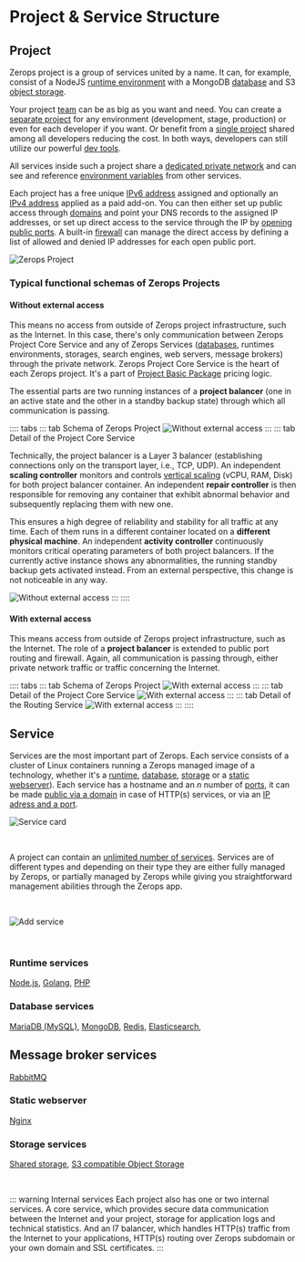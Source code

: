 # Project & Service Structure

## Project

Zerops project is a group of services united by a name. It can, for example, consist of a NodeJS [runtime environment](/documentation/services/runtimes.html) with a MongoDB [database](/documentation/services/databases.html) and S3 [object storage](/documentation/services/storage.html).

Your project [team](/documentation/overview/pricing.html#html#team-members) can be as big as you want and need. You can create a [separate project](/documentation/overview/pricing.html) for any environment (development, stage, production) or even for each developer if you want. Or benefit from a [single project](/documentation/overview/pricing.html) shared among all developers reducing the cost. In both ways, developers can still utilize our powerful [dev tools](/documentation/cli/vpn.html).

All services inside such a project share a [dedicated private network](/documentation/routing/routing-between-project-services.html) and can see and reference [environment variables](/documentation/environment-variables/how-to-access.html) from other services.

Each project has a free unique [IPv6 address](/documentation/routing/unique-ipv4-ipv6-addresses.html) assigned and optionally an [IPv4 address](/documentation/overview/pricing.html#project-add-ons) applied as a paid add-on. You can then either set up public access through [domains](/documentation/routing/using-your-domain.html) and point your DNS records to the assigned IP addresses, or set up direct access to the service through the IP by [opening public ports](/documentation/routing/access-through-ip-and-firewall.html). A built-in [firewall](/documentation/routing/access-through-ip-and-firewall.html) can manage the direct access by defining a list of allowed and denied IP addresses for each open public port.

![Zerops Project](./images/Project-Collapsed-iKBase.png "Zerops Project in a collapsed form")

### Typical functional schemas of Zerops Projects

#### Without external access

This means no access from outside of Zerops project infrastructure, such as the Internet. In this case, there's only communication between Zerops Project Core Service and any of Zerops Services ([databases](/documentation/services/databases.html), runtimes environments, storages, search engines, web servers, message brokers) through the private network. Zerops Project Core Service is the heart of each Zerops project. It's a part of [Project Basic Package](/documentation/overview/pricing.html#projects) pricing logic.

The essential parts are two running instances of a **project balancer** (one in an active state and the other in a standby backup state) through which all communication is passing.

:::: tabs
::: tab Schema of Zerops Project
![Without external access](./images/Zerops-Project-Base-NoAccess.png "Project without external access")
:::
::: tab Detail of the Project Core Service

 Technically, the project balancer is a Layer 3 balancer (establishing connections only on the transport layer, i.e., TCP, UDP). An independent **scaling controller** monitors and controls [vertical scaling](/documentation/automatic-scaling/how-automatic-scaling-works.html#vertical-scaling) (vCPU, RAM, Disk) for both project balancer container. An independent **repair controller** is then responsible for removing any container that exhibit abnormal behavior and subsequently replacing them with new one.

This ensures a high degree of reliability and stability for all traffic at any time. Each of them runs in a different container located on a **different physical machine**. An independent **activity controller** continuously monitors critical operating parameters of both project balancers. If the currently active instance shows any abnormalities, the running standby backup gets activated instead. From an external perspective, this change is not noticeable in any way.

![Without external access](./images/Zerops-Project-Core-Detail-NoAccess.png "Project without external access")
:::
::::

#### With external access

This means access from outside of Zerops project infrastructure, such as the Internet. The role of a **project balancer** is extended to public port routing and firewall. Again, all communication is passing through, either private network traffic or traffic concerning the Internet.

:::: tabs
::: tab Schema of Zerops Project
![With external access](./images/Zerops-Project-Base-Internet.png "Project with external access")
:::
::: tab Detail of the Project Core Service
![With external access](./images/Zerops-Project-Core-Detail-Internet.png "Project with external access")
:::
::: tab Detail of the Routing Service
![With external access](./images/Zerops-Project-Routing-Detail-Internet.png "Project with external access")
:::
::::

## Service

Services are the most important part of Zerops. Each service consists of a cluster of Linux containers running a Zerops managed image of a technology, whether it's a [runtime](/documentation/services/runtimes.html), [database](/documentation/services/databases.html), [storage](/documentation/services/storage.html) or a [static webserver](/documentation/services/static-server.html)). Each service has a hostname and an _n_ number of [ports](/documentation/routing/routing-between-project-services.html), it can be made [public via a domain](/documentation/routing/using-your-domain.html) in case of HTTP(s) services, or via an [IP adress and a port](/documentation/routing/access-through-ip-and-firewall.html).

![Service card](/service-card.png "Service card")

<br />

A project can contain an [unlimited number of services](/documentation/overview/made-for-developers.html#each-developer-should-have-his-own-account-no-artificial-pricing-boosting). Services are of different types and depending on their type they are either fully managed by Zerops, or partially managed by Zerops while giving you straightforward management abilities through the Zerops app.

<br />

![Add service](/add-service.png "Add service")

<br />

### Runtime services
[Node.js](/documentation/services/runtimes.html#node-js), [Golang](/documentation/services/runtimes.html#golang), [PHP](/documentation/services/runtimes.html#php)

### Database services
[MariaDB (MySQL)](/documentation/services/databases.html#mariadb-mysql), [MongoDB](/documentation/services/databases.html#mongodb), [Redis](/documentation/services/databases.html#redis), [Elasticsearch](/documentation/services/databases.html#elasticsearch), 

## Message broker services 
[RabbitMQ](/documentation/services/databases.html#rabbitmq)

### Static webserver
[Nginx](/documentation/services/static-server.html)

### Storage services
[Shared storage](/documentation/services/storage.html#shared-storage), [S3 compatible Object Storage](/documentation/services/storage.html#s3-compatible-object-storage)

<br />

::: warning Internal services
Each project also has one or two internal services. A core service, which provides secure data communication between the Internet and your project, storage for application logs and technical statistics. And an l7 balancer, which handles HTTP(s) traffic from the Internet to your applications, HTTP(s) routing over Zerops subdomain or your own domain and SSL certificates.
:::
